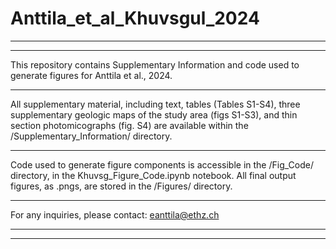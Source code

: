 # Anttila_et_al_Khuvsgul_2024
* * *
* * *

This repository contains Supplementary Information and code used to generate figures for Anttila et al., 2024.
* * *

All supplementary material, including text, tables (Tables S1-S4), three supplementary geologic maps of the study area (figs S1-S3), and thin section photomicographs (fig. S4) are available within the /Supplementary_Information/ directory.

* * *

Code used to generate figure components is accessible in the /Fig_Code/ directory, in the Khuvsg_Figure_Code.ipynb notebook. All final output figures, as .pngs, are stored in the /Figures/ directory.

* * *

For any inquiries, please contact: eanttila@ethz.ch

* * *
* * *